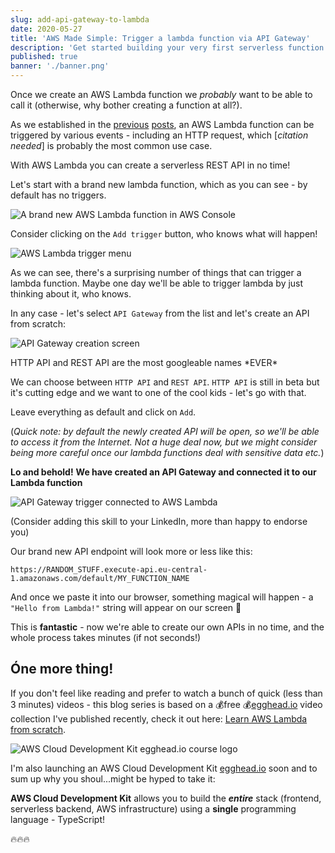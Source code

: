 ```yaml
---
slug: add-api-gateway-to-lambda
date: 2020-05-27
title: 'AWS Made Simple: Trigger a lambda function via API Gateway'
description: 'Get started building your very first serverless function'
published: true
banner: './banner.png'
---
```


Once we create an AWS Lambda function we _probably_ want to be able to call it (otherwise, why bother creating a function at all?).

As we established in the [previous](https://tlakomy.com/create-an-aws-lambda-function-from-scratch) [posts](https://tlakomy.com/wtf-is-aws-lambda/), an AWS Lambda function can be triggered by various events - including an HTTP request, which [_citation needed_] is probably the most common use case.

With AWS Lambda you can create a serverless REST API in no time!

Let's start with a brand new lambda function, which as you can see - by default has no triggers.

![A brand new AWS Lambda function in AWS Console](https://dev-to-uploads.s3.amazonaws.com/i/wswwy1kgi1o965aw5dwl.png)

Consider clicking on the `Add trigger` button, who knows what will happen!

![AWS Lambda trigger menu](https://dev-to-uploads.s3.amazonaws.com/i/l46nclle8f4f11361zuy.png)

As we can see, there's a surprising number of things that can trigger a lambda function. Maybe one day we'll be able to trigger lambda by just thinking about it, who knows.

In any case - let's select `API Gateway` from the list and let's create an API from scratch:

![API Gateway creation screen](https://dev-to-uploads.s3.amazonaws.com/i/89qnfoob19dbn6lguvxx.png)

<figcaption>HTTP API and REST API are the most googleable names *EVER*</figcaption>

We can choose between `HTTP API` and `REST API`. `HTTP API` is still in beta but it's cutting edge and we want to one of the cool kids - let's go with that.

Leave everything as default and click on `Add`.

(_Quick note: by default the newly created API will be open, so we'll be able to access it from the Internet. Not a huge deal now, but we might consider being more careful once our lambda functions deal with sensitive data etc._)

**Lo and behold!**
**We have created an API Gateway and connected it to our Lambda function**

![API Gateway trigger connected to AWS Lambda](https://dev-to-uploads.s3.amazonaws.com/i/fhfm5xcqsh4eqdhwanak.png)

(Consider adding this skill to your LinkedIn, more than happy to endorse you)

Our brand new API endpoint will look more or less like this:

`https://RANDOM_STUFF.execute-api.eu-central-1.amazonaws.com/default/MY_FUNCTION_NAME`

And once we paste it into our browser, something magical will happen - a `"Hello from Lambda!"` string will appear on our screen 🎉

This is **fantastic** - now we're able to create our own APIs in no time, and the whole process takes minutes (if not seconds!)

## Óne more thing!

If you don't feel like reading and prefer to watch a bunch of quick (less than 3 minutes) videos - this blog series is based on a 💰free 💰[egghead.io](https://egghead.io/s/km6vr) video collection I've published recently, check it out here: [Learn AWS Lambda from scratch](https://egghead.io/lessons/aws-wtf-is-aws-lambda?pl=learn-aws-lambda-from-scratch-d29d?af=6p5abz).

![AWS Cloud Development Kit egghead.io course logo](https://dev-to-uploads.s3.amazonaws.com/i/9p45p74bklgke0gsjjrl.png)

I'm also launching an AWS Cloud Development Kit [egghead.io](https://egghead.io/s/km6vr) soon and to sum up why you shoul...might be hyped to take it:

**AWS Cloud Development Kit** allows you to build the **_entire_** stack (frontend, serverless backend, AWS infrastructure) using a **single** programming language - TypeScript!

🔥🔥🔥
